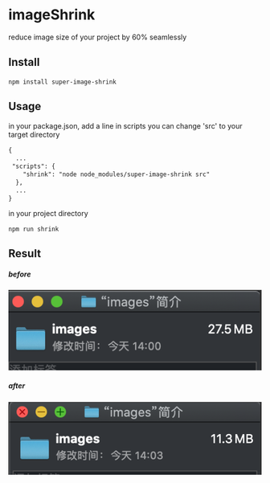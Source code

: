 # imageShrink
reduce image size of your project by 60% seamlessly


## Install
```
npm install super-image-shrink
```

## Usage
in your package.json, add a line in scripts
you can change 'src' to your target directory
```
{
  ...
 "scripts": {
    "shrink": "node node_modules/super-image-shrink src"
  },
  ...
}
```

in your project directory
```
npm run shrink
```


## Result
##### before
![before](https://github.com/L-x-C/imageShrink/blob/master/before.png)

##### after
![after](https://github.com/L-x-C/imageShrink/blob/master/after.png)